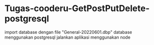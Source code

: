 # Tugas-cooderu-GetPostPutDelete-postgresql

import database dengan file "General-20220601.dbp"
database menggunakan postgresql
jalankan aplikasi menggunakan node
